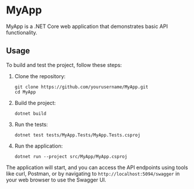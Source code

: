 # MyApp

MyApp is a .NET Core web application that demonstrates basic API functionality.

## Usage

To build and test the project, follow these steps:

1. Clone the repository:
   ```
   git clone https://github.com/yourusername/MyApp.git
   cd MyApp
   ```

2. Build the project:
   ```
   dotnet build
   ```

3. Run the tests:
   ```
   dotnet test tests/MyApp.Tests/MyApp.Tests.csproj
   ```

4. Run the application:
   ```
   dotnet run --project src/MyApp/MyApp.csproj
   ```

The application will start, and you can access the API endpoints using tools like curl, Postman, or by navigating to `http://localhost:5094/swagger` in your web browser to use the Swagger UI.
